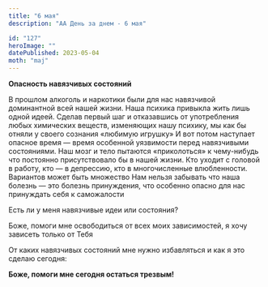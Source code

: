 ```yaml
---
title: "6 мая"
description: "АА День за днем - 6 мая"

id: "127"
heroImage: ""
datePublished: 2023-05-04
moth: "maj"
---
```


**Опасность навязчивых состояний**

В прошлом алкоголь и наркотики были для нас навязчивой доминантной всей нашей
жизни. Наша психика привыкла жить лишь одной идеей. Сделав первый шаг и
отказавшись от употребления любых химических веществ, изменяющих нашу психику,
мы как бы отняли у своего сознания «любимую игрушку» И вот потом наступает
опасное время — время особенной уязвимости перед навязчивыми состояниями. Наш
мозг и тело пытаются «приколоться» к чему-нибудь что постоянно присутствовало
бы в нашей жизни. Кто уходит с головой в работу, кто — в депрессию, кто в
многочисленные влюбленности. Вариантов может быть множество Нам нельзя
забывать что наша болезнь — это болезнь принуждения, что особенно опасно для
нас принуждать себя к саможалости

Есть ли у меня навязчивые идеи или состояния?

Боже, помоги мне освободиться от всех моих зависимостей, я хочу зависеть
только от Тебя

От каких навязчивых состояний мне нужно избавляться и как я это сделаю
сегодня:

**Боже, помоги мне сегодня остаться трезвым!**
